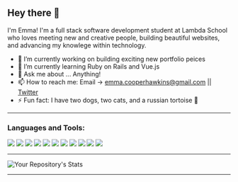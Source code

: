 ## Hey there 👋

I'm Emma! I'm a full stack software development student at Lambda School who loves meeting new and creative people, building beautiful websites, and advancing my knowlege within technology.

- 🔭 I’m currently working on building exciting new portfolio peices
- 🌱 I’m currently learning Ruby on Rails and Vue.js
- 💬 Ask me about ... Anything!
- 📫 How to reach me: Email -> emma.cooperhawkins@gmail.com || [Twitter](https://twitter.com/Emma_Cooper124)   
- ⚡ Fun fact: I have two dogs, two cats, and a russian tortoise 🐢

----------------------------------------------------------------------------

### Languages and Tools:

<img src="https://img.icons8.com/nolan/50/visual-studio-code-2019.png"/> <img src="https://img.icons8.com/nolan/50/html.png"/> <img src="https://img.icons8.com/nolan/50/css-filetype.png"/> <img src="https://img.icons8.com/nolan/50/javascript.png"/> <img src="https://img.icons8.com/nolan/50/react-native.png"/> <img src="https://img.icons8.com/color/50/000000/nodejs.png"/> <img src="https://img.icons8.com/nolan/50/sql.png"/> <img src="https://img.icons8.com/color/50/000000/postgreesql.png"/> <img src="https://img.icons8.com/nolan/50/git.png"/> <img src="https://img.icons8.com/nolan/50/github.png"/> <img src="https://img.icons8.com/dusk/50/000000/command-line.png"/>

-------------------------------------------------------------------------------

![Your Repository's Stats](https://github-readme-stats.vercel.app/api?username=emmac124&theme=cobalt&show_icons=true)

-------------------------------------------------------------------------------
<!-- 
#### Thanks for stopping by, here's a joke that'll hopefully brighten your day!
![Jokes Card](https://readme-jokes.vercel.app/api) -->
